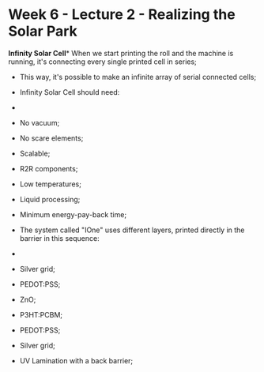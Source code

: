 # Week 6 - Lecture 2 - Realizing the Solar Park

**Infinity Solar Cell*** When we start printing the roll and the machine is running, it's connecting every single printed cell in series;
* This way, it's possible to make an infinite array of serial connected cells;
* Infinity Solar Cell should need:
*
* No vacuum;
* No scare elements;
* Scalable;
* R2R components;
* Low temperatures;
* Liquid processing;
* Minimum energy-pay-back time;

* The system called "IOne" uses different layers, printed directly in the barrier in this sequence:
*
* Silver grid;
* PEDOT:PSS;
* ZnO;
* P3HT:PCBM;
* PEDOT:PSS;
* Silver grid;
* UV Lamination with a back barrier;
